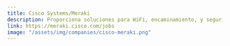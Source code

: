 ```yaml
---
title: Cisco Systems/Meraki
description: Proporciona soluciones para WiFi, encaminamiento, y seguridad controlados por WiFi
link: https://meraki.cisco.com/jobs
image: "/assets/img/companies/cisco-meraki.png"
---
```

